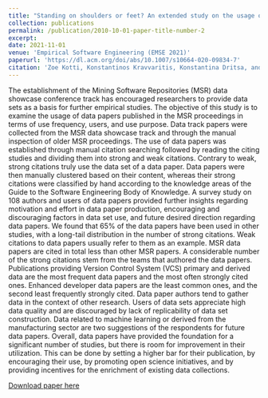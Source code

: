 ```yaml
---
title: "Standing on shoulders or feet? An extended study on the usage of the MSR data papers"
collection: publications
permalink: /publication/2010-10-01-paper-title-number-2
excerpt:
date: 2021-11-01
venue: 'Empirical Software Engineering (EMSE 2021)'
paperurl: 'https://dl.acm.org/doi/abs/10.1007/s10664-020-09834-7'
citation: 'Zoe Kotti, Konstantinos Kravvaritis, Konstantina Dritsa, and Diomidis Spinellis. 2020. Standing on shoulders or feet? An extended study on the usage of the MSR data papers. <i>Empirical Software Engineering</i>. 25, 5 (Sep 2020), 3288–3322. DOI:https://doi.org/10.1007/s10664-020-09834-7'
---
```

The establishment of the Mining Software Repositories (MSR) data showcase conference track has encouraged researchers to provide data sets as a basis for further empirical studies. The objective of this study is to examine the usage of data papers published in the MSR proceedings in terms of use frequency, users, and use purpose. Data track papers were collected from the MSR data showcase track and through the manual inspection of older MSR proceedings. The use of data papers was established through manual citation searching followed by reading the citing studies and dividing them into strong and weak citations. Contrary to weak, strong citations truly use the data set of a data paper. Data papers were then manually clustered based on their content, whereas their strong citations were classified by hand according to the knowledge areas of the Guide to the Software Engineering Body of Knowledge. A survey study on 108 authors and users of data papers provided further insights regarding motivation and effort in data paper production, encouraging and discouraging factors in data set use, and future desired direction regarding data papers. We found that 65% of the data papers have been used in other studies, with a long-tail distribution in the number of strong citations. Weak citations to data papers usually refer to them as an example. MSR data papers are cited in total less than other MSR papers. A considerable number of the strong citations stem from the teams that authored the data papers. Publications providing Version Control System (VCS) primary and derived data are the most frequent data papers and the most often strongly cited ones. Enhanced developer data papers are the least common ones, and the second least frequently strongly cited. Data paper authors tend to gather data in the context of other research. Users of data sets appreciate high data quality and are discouraged by lack of replicability of data set construction. Data related to machine learning or derived from the manufacturing sector are two suggestions of the respondents for future data papers. Overall, data papers have provided the foundation for a significant number of studies, but there is room for improvement in their utilization. This can be done by setting a higher bar for their publication, by encouraging their use, by promoting open science initiatives, and by providing incentives for the enrichment of existing data collections.

[Download paper here](http://academicpages.github.io/files/EMSE2021.pdf)
